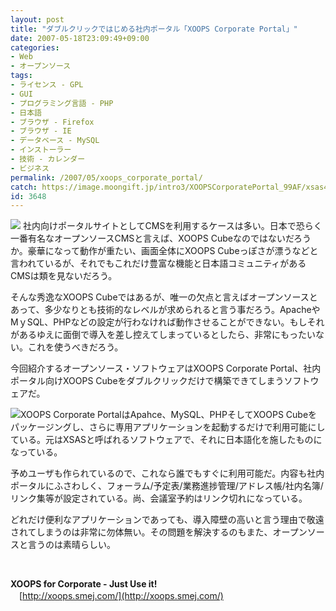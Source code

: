 ```yaml
---
layout: post
title: "ダブルクリックではじめる社内ポータル「XOOPS Corporate Portal」"
date: 2007-05-18T23:09:49+09:00
categories:
- Web
- オープンソース
tags: 
- ライセンス - GPL
- GUI
- プログラミング言語 - PHP
- 日本語
- ブラウザ - Firefox
- ブラウザ - IE
- データベース - MySQL
- インストーラー
- 技術 - カレンダー
- ビジネス
permalink: /2007/05/xoops_corporate_portal/
catch: https://image.moongift.jp/intro3/XOOPSCorporatePortal_99AF/xsas4_thumb1.png
id: 3648
---
```

[![](https://image.moongift.jp/intro3/XOOPSCorporatePortal_99AF/xsas3_thumb1.png)](https://image.moongift.jp/intro3/XOOPSCorporatePortal_99AF/xsas33.png) 社内向けポータルサイトとしてCMSを利用するケースは多い。日本で恐らく一番有名なオープンソースCMSと言えば、XOOPS Cubeなのではないだろうか。豪華になって動作が重たい、画面全体にXOOPS Cubeっぽさが漂うなどと言われているが、それでもこれだけ豊富な機能と日本語コミュニティがあるCMSは類を見ないだろう。

 

そんな秀逸なXOOPS Cubeではあるが、唯一の欠点と言えばオープンソースとあって、多少なりとも技術的なレベルが求められると言う事だろう。ApacheやMｙSQL、PHPなどの設定が行わなければ動作させることができない。もしそれがあるゆえに面倒で導入を差し控えてしまっているとしたら、非常にもったいない。これを使うべきだろう。

 

今回紹介するオープンソース・ソフトウェアはXOOPS Corporate Portal、社内ポータル向けXOOPS Cubeをダブルクリックだけで構築できてしまうソフトウェアだ。

 <!--more--> 

[![](https://image.moongift.jp/intro3/XOOPSCorporatePortal_99AF/xsas4_thumb1.png)](https://image.moongift.jp/intro3/XOOPSCorporatePortal_99AF/xsas43.png)XOOPS Corporate PortalはApahce、MySQL、PHPそしてXOOPS Cubeをパッケージングし、さらに専用アプリケーションを起動するだけで利用可能にしている。元はXSASと呼ばれるソフトウェアで、それに日本語化を施したものになっている。

 

予めユーザも作られているので、これなら誰でもすぐに利用可能だ。内容も社内ポータルにふさわしく、フォーラム/予定表/業務進捗管理/アドレス帳/社内名簿/リンク集等が設定されている。尚、会議室予約はリンク切れになっている。

 

どれだけ便利なアプリケーションであっても、導入障壁の高いと言う理由で敬遠されてしまうのは非常に勿体無い。その問題を解決するのもまた、オープンソースと言うのは素晴らしい。

 

&nbsp;

 

**XOOPS for Corporate - Just Use it!**  
　[http://xoops.smej.com/](http://xoops.smej.com/)

